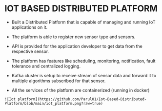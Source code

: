 # IOT BASED DISTRIBUTED PLATFORM

 -   Built a Distributed Platform that is capable of managing and running IoT applications on it.
    
-   The platform is able to register new sensor type and sensors.
    
-   API is provided for the application developer to get data from the respective sensor.
    
-   The platform has features like scheduling, monitoring, notification, fault tolerance and centralized logging.
    
-   Kafka cluster is setup to receive stream of sensor data and forward it to multiple algorithms subscribed for that sensor.
    
-   All the services of the platform are containerized (running in docker)

```
![Iot platform](https://github.com/Parul01/Iot-Based-Distributed-Platform/blob/main/iot_platform.png?raw=true)
```
